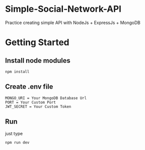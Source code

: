 ﻿# Simple-Social-Network-API
Practice creating simple API with NodeJs + ExpressJs + MongoDB

# Getting Started
## Install node modules
``` 
npm install 
```

## Create .env file

```
MONGO_URI = Your MongoDB Database Url
PORT = Your Custom Port
JWT_SECRET = Your Custom Token
```

## Run

just type
```
npm run dev
```

